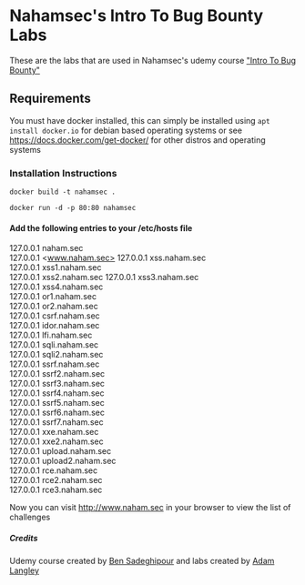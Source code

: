 # Nahamsec's Intro To Bug Bounty Labs

These are the labs that are used in Nahamsec's udemy course ["Intro To Bug Bounty"](https://www.udemy.com/course/intro-to-bug-bounty-by-nahamsec/)

## Requirements

You must have docker installed, this can simply be installed using `apt install docker.io` for debian based operating systems or see <https://docs.docker.com/get-docker/> for other distros and operating systems

### Installation Instructions

`
docker build -t nahamsec .
`

`docker run -d -p 80:80 nahamsec`

#### Add the following entries to your /etc/hosts file

127.0.0.1          naham.sec  
127.0.0.1          <www.naham.sec>
127.0.0.1          xss.naham.sec  
127.0.0.1          xss1.naham.sec  
127.0.0.1          xss2.naham.sec
127.0.0.1          xss3.naham.sec  
127.0.0.1          xss4.naham.sec  
127.0.0.1          or1.naham.sec  
127.0.0.1          or2.naham.sec  
127.0.0.1          csrf.naham.sec  
127.0.0.1          idor.naham.sec  
127.0.0.1          lfi.naham.sec  
127.0.0.1          sqli.naham.sec  
127.0.0.1          sqli2.naham.sec  
127.0.0.1          ssrf.naham.sec  
127.0.0.1          ssrf2.naham.sec  
127.0.0.1          ssrf3.naham.sec  
127.0.0.1          ssrf4.naham.sec  
127.0.0.1          ssrf5.naham.sec  
127.0.0.1          ssrf6.naham.sec  
127.0.0.1          ssrf7.naham.sec  
127.0.0.1          xxe.naham.sec  
127.0.0.1          xxe2.naham.sec  
127.0.0.1          upload.naham.sec  
127.0.0.1          upload2.naham.sec  
127.0.0.1          rce.naham.sec  
127.0.0.1          rce2.naham.sec  
127.0.0.1          rce3.naham.sec

Now you can visit <http://www.naham.sec> in your browser to view the list of challenges

##### Credits

Udemy course created by [Ben Sadeghipour](https://twitter.com/nahamsec) and labs created by [Adam Langley](https://twitter.com/adamtlangley)
